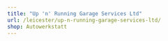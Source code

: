 ```yaml
---
title: "Up 'n' Running Garage Services Ltd"
url: /leicester/up-n-running-garage-services-ltd/
shop: Autowerkstatt
---
```

